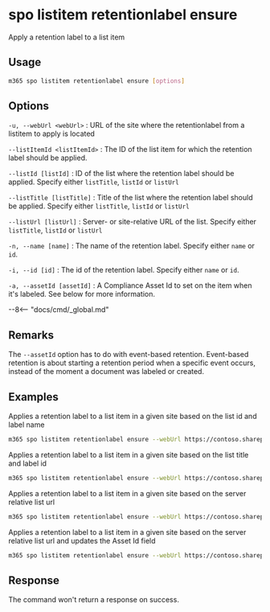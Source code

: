 # spo listitem retentionlabel ensure

Apply a retention label to a list item

## Usage

```sh
m365 spo listitem retentionlabel ensure [options]
```

## Options

`-u, --webUrl <webUrl>`
: URL of the site where the retentionlabel from a listitem to apply is located

`--listItemId <listItemId>`
: The ID of the list item for which the retention label should be applied.

`--listId [listId]`
: ID of the list where the retention label should be applied. Specify either `listTitle`, `listId` or `listUrl`

`--listTitle [listTitle]`
: Title of the list where the retention label should be applied. Specify either `listTitle`, `listId` or `listUrl`

`--listUrl [listUrl]`
: Server- or site-relative URL of the list. Specify either `listTitle`, `listId` or `listUrl`

`-n, --name [name]`
: The name of the retention label. Specify either `name` or `id`.

`-i, --id [id]`
: The id of the retention label. Specify either `name` or `id`.

`-a, --assetId [assetId]`
: A Compliance Asset Id to set on the item when it's labeled. See below for more information.

--8<-- "docs/cmd/_global.md"

## Remarks

The `--assetId` option has to do with event-based retention. Event-based retention is about starting a retention period when a specific event occurs, instead of the moment a document was labeled or created.

## Examples

Applies a retention label to a list item in a given site based on the list id and label name

```sh
m365 spo listitem retentionlabel ensure --webUrl https://contoso.sharepoint.com/sites/project-x --listId 0cd891ef-afce-4e55-b836-fce03286cccf --listItemId 1 --name 'Some label'
```

Applies a retention label to a list item in a given site based on the list title and label id

```sh
m365 spo listitem retentionlabel ensure --webUrl https://contoso.sharepoint.com/sites/project-x --listTitle 'List 1' --listItemId 1 --id '7a621a91-063b-461b-aff6-d713d5fb23eb'
```

Applies a retention label to a list item in a given site based on the server relative list url

```sh
m365 spo listitem retentionlabel ensure --webUrl https://contoso.sharepoint.com/sites/project-x --listUrl /sites/project-x/lists/TestList --listItemId 1 --name 'Some label'
```

Applies a retention label to a list item in a given site based on the server relative list url and updates the Asset Id field

```sh
m365 spo listitem retentionlabel ensure --webUrl https://contoso.sharepoint.com/sites/project-x --listUrl /sites/project-x/lists/TestList --listItemId 1 --name 'Some label' --assetId 'XYZ'
```

## Response

The command won't return a response on success.
